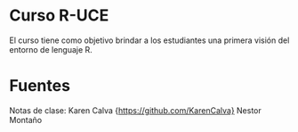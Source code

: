 # Curso R-UCE
 El curso tiene como objetivo brindar a los estudiantes una primera visión del entorno de lenguaje R.  
 # Fuentes
 Notas de clase:
 Karen Calva {https://github.com/KarenCalva}
 Nestor Montaño
 
 

